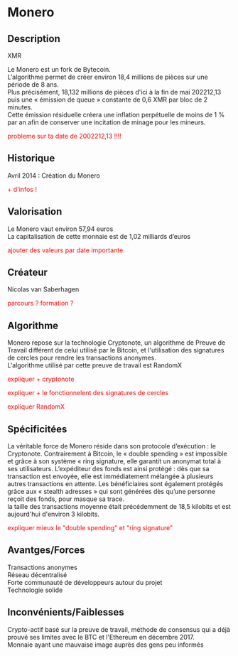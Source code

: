 <h1>Monero</h1>

<h2>Description</h2>
<p>XMR<br>

<p>Le Monero est un fork de Bytecoin.<br>
L'algorithme permet de créer environ 18,4 millions de pièces sur une période de 8 ans.<br>
Plus précisément, 18,132 millions de pièces d'ici à la fin de mai 202212,13 puis une « émission de queue » constante de 0,6 XMR par bloc de 2 minutes.<br>
Cette émission résiduelle créera une inflation perpétuelle de moins de 1 % par an afin de conserver une incitation de minage pour les mineurs.</p>


<p style="color: red">probleme sur ta date de 2002212,13 !!!!</p>

<h2>Historique</h2>

<p>Avril 2014 : Création du Monero</p>

<p style="color: red">+ d'infos !</p>

<h2>Valorisation</h2>

<p>Le Monero vaut environ 57,94 euros<br>
La capitalisation de cette monnaie est de 1,02 milliards d’euros</p>

<p style="color: red">ajouter des valeurs par date importante</p>


<h2>Créateur</h2>

<p>	Nicolas van Saberhagen</p>

<p style="color: red">parcours ? formation ?</p>


<h2>Algorithme</h2>

<p> Monero repose sur la technologie Cryptonote, un algorithme de Preuve de Travail différent de celui utilisé par le Bitcoin, et l'utilisation des signatures de cercles pour rendre les transactions anonymes.<br>
L'algorithme utilisé par cette preuve de travail est RandomX</p>

<p style="color: red">expliquer + cryptonote</p>
<p style="color: red">expliquer + le fonctionnelent des signatures de cercles</p>
<p style="color: red">expliquer RandomX</p>


<h2>Spécificitées</h2>

<p>La véritable force de Monero réside dans son protocole d’exécution : le Cryptonote. Contrairement à Bitcoin, le « double spending » est impossible et grâce à son système « ring signature, elle garantit un anonymat total à ses utilisateurs. L’expéditeur des fonds est ainsi protégé : dès que sa transaction est envoyée, elle est immédiatement mélangée à plusieurs autres transactions en attente. Les bénéficiaires sont également protégés grâce aux « stealth adresses » qui sont générées dès qu’une personne reçoit des fonds, pour masque sa trace.<br>
la taille des transactions moyenne était précédemment de 18,5 kilobits et est aujourd'hui d'environ 3 kilobits.</p>

<p style="color: red">expliquer mieux le "double spending" et "ring signature"</p>

<h2>Avantges/Forces</h2>

<p>Transactions anonymes<br>
Réseau décentralisé<br>
Forte communauté de développeurs autour du projet<br>
Technologie solide</p>

<h2>Inconvénients/Faiblesses</h2>

<p>Crypto-actif basé sur la preuve de travail, méthode de consensus qui a déjà prouvé ses limites avec le BTC et l'Ethereum en décembre 2017.<br>
Monnaie ayant une mauvaise image auprès des gens peu informés<br>
